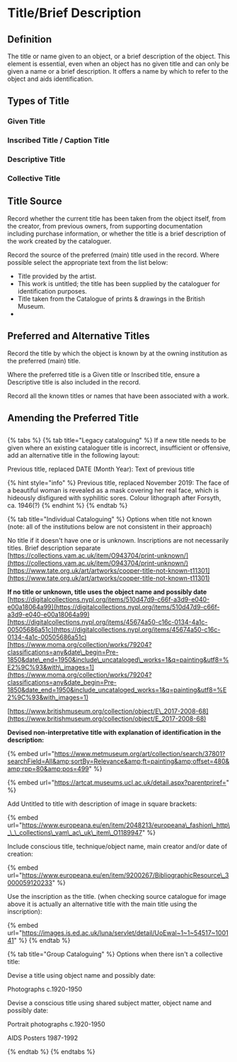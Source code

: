 # Title/Brief Description

## Definition

The title or name given to an object, or a brief description of the object. This element is essential, even when an object has no given title and can only be given a name or a brief description. It offers a name by which to refer to the object and aids identification. 

## Types of Title

### Given Title



### Inscribed Title / Caption Title



### Descriptive Title



### Collective Title

## Title Source

Record whether the current title has been taken from the object itself, from the creator, from previous owners, from supporting documentation including purchase information, or whether the title is a brief description of the work created by the cataloguer. 

Record the source of the preferred \(main\) title used in the record. Where possible select the appropriate text from the list below:

* Title provided by the artist.
* This work is untitled; the title has been supplied by the cataloguer for identification purposes.
* Title taken from the Catalogue of prints & drawings in the British Museum.
* 
## Preferred and Alternative Titles

Record the title by which the object is known by at the owning institution as the preferred \(main\) title.

Where the preferred title is a Given title or Inscribed title, ensure a Descriptive title is also included in the record.

Record all the known titles or names that have been associated with a work. 

## Amending the Preferred Title

## 









{% tabs %}
{% tab title="Legacy cataloguing" %}
If a new title needs to be given where an existing cataloguer title is incorrect, insufficient or offensive, add an alternative title in the following layout: 

Previous title, replaced DATE \(Month Year\): Text of previous title

{% hint style="info" %}
Previous title, replaced November 2019: The face of a beautiful woman is revealed as a mask covering her real face, which is hideously disfigured with syphilitic sores. Colour lithograph after Forsyth, ca. 1946\(?\)
{% endhint %}
{% endtab %}

{% tab title="Individual Cataloguing" %}
Options when title not known \(note: all of the institutions below are not consistent in their approach\)

No title if it doesn't have one or is unknown. Inscriptions are not necessarily titles. Brief description separate  [https://collections.vam.ac.uk/item/O943704/print-unknown/](https://collections.vam.ac.uk/item/O943704/print-unknown/)[https://www.tate.org.uk/art/artworks/cooper-title-not-known-t11301](https://www.tate.org.uk/art/artworks/cooper-title-not-known-t11301)

**If no title or unknown, title uses the object name and possibly date** [https://digitalcollections.nypl.org/items/510d47d9-c66f-a3d9-e040-e00a18064a99](https://digitalcollections.nypl.org/items/510d47d9-c66f-a3d9-e040-e00a18064a99)[https://digitalcollections.nypl.org/items/45674a50-c16c-0134-4a1c-00505686a51c](https://digitalcollections.nypl.org/items/45674a50-c16c-0134-4a1c-00505686a51c)[https://www.moma.org/collection/works/79204?classifications=any&date\_begin=Pre-1850&date\_end=1950&include\_uncataloged\_works=1&q=painting&utf8=%E2%9C%93&with\_images=1](https://www.moma.org/collection/works/79204?classifications=any&date_begin=Pre-1850&date_end=1950&include_uncataloged_works=1&q=painting&utf8=%E2%9C%93&with_images=1) 

[https://www.britishmuseum.org/collection/object/E\_2017-2008-68](https://www.britishmuseum.org/collection/object/E_2017-2008-68)

**Devised non-interpretative title with explanation of identification in the description:**

{% embed url="https://www.metmuseum.org/art/collection/search/37801?searchField=All&amp;sortBy=Relevance&amp;ft=painting&amp;offset=480&amp;rpp=80&amp;pos=499" %}

{% embed url="https://artcat.museums.ucl.ac.uk/detail.aspx?parentpriref=" %}

Add Untitled to title with description of image in square brackets:

{% embed url="https://www.europeana.eu/en/item/2048213/europeana\_fashion\_http\_\_\_collections\_vam\_ac\_uk\_item\_O1189947" %}

Include conscious title, technique/object name, main creator and/or date of creation:

{% embed url="https://www.europeana.eu/en/item/9200267/BibliographicResource\_3000059120233" %}

Use the inscription as the title. \(when checking source catalogue for image above it is actually an alternative title with the main title using the inscription\): 

{% embed url="https://images.is.ed.ac.uk/luna/servlet/detail/UoEwal~1~1~54517~100141" %}
{% endtab %}

{% tab title="Group Cataloguing" %}
Options when there isn't a collective title:



Devise a title using object name and possibly date:

Photographs c.1920-1950



Devise a conscious title using shared subject matter, object name and possibly date:

Portrait photographs c.1920-1950 

AIDS Posters 1987-1992

  
{% endtab %}
{% endtabs %}















